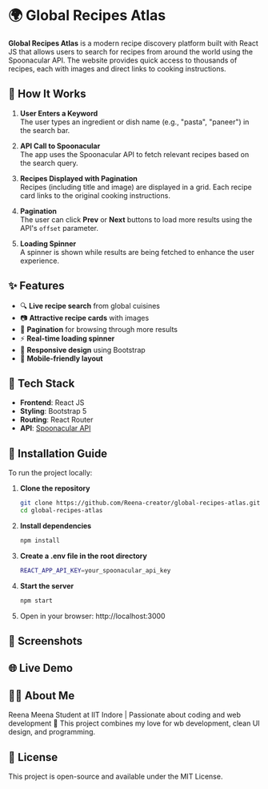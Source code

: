# 🌍 Global Recipes Atlas

**Global Recipes Atlas** is a modern recipe discovery platform built with React JS that allows users to search for recipes from around the world using the Spoonacular API. The website provides quick access to thousands of recipes, each with images and direct links to cooking instructions.

## 🧠 How It Works

1. **User Enters a Keyword**  
   The user types an ingredient or dish name (e.g., "pasta", "paneer") in the search bar.

2. **API Call to Spoonacular**  
   The app uses the Spoonacular API to fetch relevant recipes based on the search query.

3. **Recipes Displayed with Pagination**  
   Recipes (including title and image) are displayed in a grid. Each recipe card links to the original cooking instructions.

4. **Pagination**  
   The user can click **Prev** or **Next** buttons to load more results using the API's `offset` parameter.

5. **Loading Spinner**  
   A spinner is shown while results are being fetched to enhance the user experience.

## ✨ Features
- 🔍 **Live recipe search** from global cuisines
- 📷 **Attractive recipe cards** with images
- 🔁 **Pagination** for browsing through more results
- ⚡ **Real-time loading spinner**
- 🎨 **Responsive design** using Bootstrap
- 📱 **Mobile-friendly layout**

## 🧰 Tech Stack

- **Frontend**: React JS
- **Styling**: Bootstrap 5
- **Routing**: React Router
- **API**: [Spoonacular API](https://spoonacular.com/food-api)
  
## 🔧 Installation Guide

To run the project locally:

1. **Clone the repository**
   ```bash
   git clone https://github.com/Reena-creator/global-recipes-atlas.git
   cd global-recipes-atlas
2. **Install dependencies**
   ```bash
   npm install
3. **Create a .env file in the root directory**
   ```bash
   REACT_APP_API_KEY=your_spoonacular_api_key
4. **Start the server**
   ```bash
   npm start
5. Open in your browser: http://localhost:3000
  
## 📸 Screenshots

## 🌐 Live Demo

## 🙋‍♀️ About Me
Reena Meena
Student at IIT Indore | Passionate about coding and web development
🌟 This project combines my love for wb development, clean UI design, and programming.
## 📄 License
This project is open-source and available under the MIT License.
